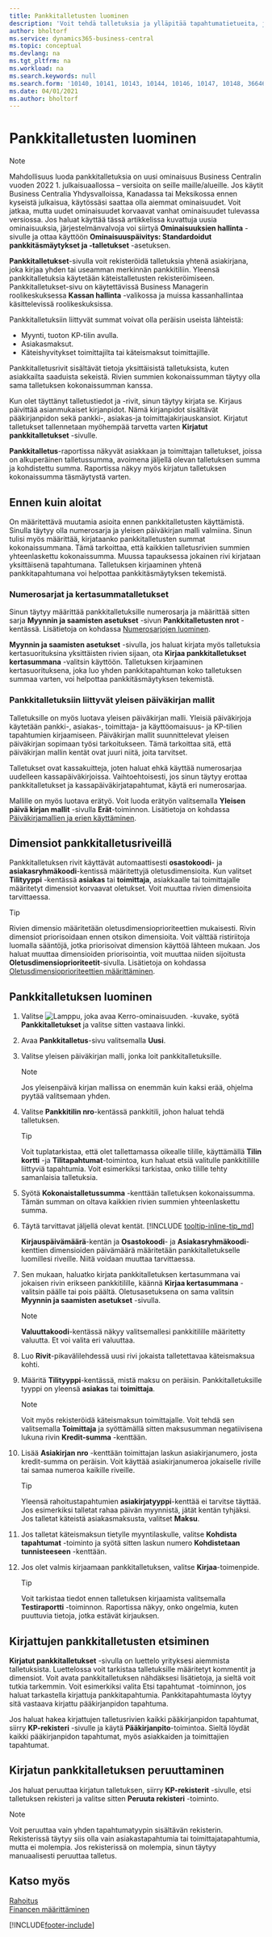 ```yaml
---
title: Pankkitalletusten luominen
description: 'Voit tehdä talletuksia ja ylläpitää tapahtumatietueita, jotka sisältävät tietoja, joita voi käyttää avoimiin laskuihin ja hyvityslaskuihin.'
author: bholtorf
ms.service: dynamics365-business-central
ms.topic: conceptual
ms.devlang: na
ms.tgt_pltfrm: na
ms.workload: na
ms.search.keywords: null
ms.search.form: '10140, 10141, 10143, 10144, 10146, 10147, 10148, 36646'
ms.date: 04/01/2021
ms.author: bholtorf
---
```

# <a name="create-bank-deposits" />Pankkitalletusten luominen
> [!NOTE]
> Mahdollisuus luoda pankkitalletuksia on uusi ominaisuus Business Centralin vuoden 2022 1. julkaisuaallossa – versioita on seille maille/alueille. Jos käytit Business Centralia Yhdysvalloissa, Kanadassa tai Meksikossa ennen kyseistä julkaisua, käytössäsi saattaa olla aiemmat ominaisuudet. Voit jatkaa, mutta uudet ominaisuudet korvaavat vanhat ominaisuudet tulevassa versiossa. Jos haluat käyttää tässä artikkelissa kuvattuja uusia ominaisuuksia, järjestelmänvalvoja voi siirtyä **Ominaisuuksien hallinta** -sivulle ja ottaa käyttöön **Ominaisuuspäivitys: Standardoidut pankkitäsmäytykset ja -talletukset** -asetuksen.  

**Pankkitalletukset**-sivulla voit rekisteröidä talletuksia yhtenä asiakirjana, joka kirjaa yhden tai useamman merkinnän pankkitiliin. Yleensä pankkitalletuksia käytetään käteistalletusten rekisteröimiseen. Pankkitalletukset-sivu on käytettävissä Business Managerin roolikeskuksessa **Kassan hallinta** -valikossa ja muissa kassanhallintaa käsittelevissä roolikeskuksissa.

Pankkitalletuksiin liittyvät summat voivat olla peräisin useista lähteistä:

* Myynti, tuoton KP-tilin avulla.
* Asiakasmaksut.
* Käteishyvitykset toimittajilta tai käteismaksut toimittajille. 

Pankkitalletusrivit sisältävät tietoja yksittäisistä talletuksista, kuten asiakkailta saaduista sekeistä. Rivien summien kokonaissumman täytyy olla sama talletuksen kokonaissumman kanssa.

Kun olet täyttänyt talletustiedot ja -rivit, sinun täytyy kirjata se. Kirjaus päivittää asianmukaiset kirjanpidot. Nämä kirjanpidot sisältävät pääkirjanpidon sekä pankki-, asiakas-ja toimittajakirjauskansiot. Kirjatut talletukset tallennetaan myöhempää tarvetta varten **Kirjatut pankkitalletukset** -sivulle.

**Pankkitalletus**-raportissa näkyvät asiakkaan ja toimittajan talletukset, joissa on alkuperäinen talletussumma, avoimena jäljellä olevan talletuksen summa ja kohdistettu summa. Raportissa näkyy myös kirjatun talletuksen kokonaissumma täsmäytystä varten.

## <a name="before-you-start" />Ennen kuin aloitat
On määritettävä muutamia asioita ennen pankkitalletusten käyttämistä. Sinulla täytyy olla numerosarja ja yleisen päiväkirjan malli valmiina. Sinun tulisi myös määrittää, kirjataanko pankkitalletusten summat kokonaissummana. Tämä tarkoittaa, että kaikkien talletusrivien summien yhteenlaskettu kokonaissumma. Muussa tapauksessa jokainen rivi kirjataan yksittäisenä tapahtumana. Talletuksen kirjaaminen yhtenä pankkitapahtumana voi helpottaa pankkitäsmäytyksen tekemistä.

### <a name="number-series-and-lump-sum-deposits" />Numerosarjat ja kertasummatalletukset
Sinun täytyy määrittää pankkitalletuksille numerosarja ja määrittää sitten sarja **Myynnin ja saamisten asetukset** -sivun **Pankkitalletusten nrot** -kentässä. Lisätietoja on kohdassa [Numerosarjojen luominen](ui-create-number-series.md). 

**Myynnin ja saamisten asetukset** -sivulla, jos haluat kirjata myös talletuksia kertasuorituksina yksittäisten rivien sijaan, ota **Kirjaa pankkitalletukset kertasummana** -valitsin käyttöön. Talletuksen kirjaaminen kertasuorituksena, joka luo yhden pankkitapahtuman koko talletuksen summaa varten, voi helpottaa pankkitäsmäytyksen tekemistä.

### <a name="general-journal-templates-for-bank-deposits" />Pankkitalletuksiin liittyvät yleisen päiväkirjan mallit
Talletuksille on myös luotava yleisen päiväkirjan malli. Yleisiä päiväkirjoja käytetään pankki-, asiakas-, toimittaja- ja käyttöomaisuus- ja KP-tilien tapahtumien kirjaamiseen. Päiväkirjan mallit suunnittelevat yleisen päiväkirjan sopimaan työsi tarkoitukseen. Tämä tarkoittaa sitä, että päiväkirjan mallin kentät ovat juuri niitä, joita tarvitset. 

Talletukset ovat kassakuitteja, joten haluat ehkä käyttää numerosarjaa uudelleen kassapäiväkirjoissa. Vaihtoehtoisesti, jos sinun täytyy erottaa pankkitalletukset ja kassapäiväkirjatapahtumat, käytä eri numerosarjaa.

Mallille on myös luotava erätyö. Voit luoda erätyön valitsemalla **Yleisen päivä kirjan mallit** -sivulla **Erät**-toiminnon. Lisätietoja on kohdassa [Päiväkirjamallien ja erien käyttäminen](ui-work-general-journals.md#use-journal-templates-and-batches).

## <a name="dimensions-on-bank-deposit-lines" />Dimensiot pankkitalletusriveillä
Pankkitalletuksen rivit käyttävät automaattisesti **osastokoodi**- ja **asiakasryhmäkoodi**-kentissä määritettyjä oletusdimensioita. Kun valitset **Tilityyppi**  -kentässä **asiakas** tai **toimittaja**, asiakkaalle tai toimittajalle määritetyt dimensiot korvaavat oletukset. Voit muuttaa rivien dimensioita tarvittaessa.

> [!TIP]
> Rivien dimensio määritetään oletusdimensioprioriteettien mukaisesti. Rivin dimensiot priorisoidaan ennen otsikon dimensioita. Voit välttää ristiriitoja luomalla sääntöjä, jotka priorisoivat dimension käyttöä lähteen mukaan. Jos haluat muuttaa dimensioiden priorisointia, voit muuttaa niiden sijoitusta **Oletusdimensioprioriteetit**-sivulla. Lisätietoja on kohdassa [Oletusdimensioprioriteettien määrittäminen](finance-dimensions.md#to-set-up-default-dimension-priorities).

## <a name="create-a-bank-deposit" />Pankkitalletuksen luominen
1. Valitse ![Lamppu, joka avaa Kerro-ominaisuuden.](media/ui-search/search_small.png "Kerro, mitä haluat tehdä") -kuvake, syötä **Pankkitalletukset** ja valitse sitten vastaava linkki.
2. Avaa **Pankkitalletus**-sivu valitsemalla **Uusi**. 
3. Valitse yleisen päiväkirjan malli, jonka loit pankkitalletuksille.  

    > [!NOTE]
    > Jos yleisenpäivä kirjan mallissa on enemmän kuin kaksi erää, ohjelma pyytää valitsemaan yhden.

4. Valitse **Pankkitilin nro**-kentässä pankkitili, johon haluat tehdä talletuksen.

    > [!TIP]
    > Voit tuplatarkistaa, että olet tallettamassa oikealle tilille, käyttämällä **Tilin kortti** -ja **Tilitapahtumat**-toimintoa, kun haluat etsiä valitulle pankkitilille liittyviä tapahtumia. Voit esimerkiksi tarkistaa, onko tilille tehty samanlaisia talletuksia.

5. Syötä **Kokonaistalletussumma** -kenttään talletuksen kokonaissumma. Tämän summan on oltava kaikkien rivien summien yhteenlaskettu summa.
6. Täytä tarvittavat jäljellä olevat kentät. [!INCLUDE [tooltip-inline-tip_md](../archive/SetupAndAdministration/includes/tooltip-inline-tip_md.md)]

    **Kirjauspäivämäärä**-kentän ja **Osastokoodi**- ja **Asiakasryhmäkoodi**- kenttien dimensioiden päivämäärä määritetään pankkitalletukselle luomillesi riveille. Niitä voidaan muuttaa tarvittaessa. 

7. Sen mukaan, haluatko kirjata pankkitalletuksen kertasummana vai jokaisen rivin erikseen pankkitilille, käännä **Kirjaa kertasummana** -valitsin päälle tai pois päältä. Oletusasetuksena on sama valitsin **Myynnin ja saamisten asetukset** -sivulla.

    > [!NOTE]
    > **Valuuttakoodi**-kentässä näkyy valitsemallesi pankkitilille määritetty valuutta. Et voi valita eri valuuttaa.

8. Luo **Rivit**-pikavälilehdessä uusi rivi jokaista talletettavaa käteismaksua kohti.
9. Määritä **Tilityyppi**-kentässä, mistä maksu on peräisin. Pankkitalletuksille tyyppi on yleensä **asiakas** tai **toimittaja**. 

    > [!NOTE]
    > Voit myös rekisteröidä käteismaksun toimittajalle. Voit tehdä sen valitsemalla **Toimittaja** ja syöttämällä sitten maksusumman negatiivisena lukuna rivin **Kredit-summa** -kenttään. 

10. Lisää **Asiakirjan nro** -kenttään toimittajan laskun asiakirjanumero, josta kredit-summa on peräisin. Voit käyttää asiakirjanumeroa jokaiselle riville tai samaa numeroa kaikille riveille.

    > [!TIP]
    > Yleensä rahoitustapahtumien **asiakirjatyyppi**-kenttää ei tarvitse täyttää. Jos esimerkiksi talletat rahaa päivän myynnistä, jätät kentän tyhjäksi. Jos talletat käteistä asiakasmaksusta, valitset **Maksu**.

11. Jos talletat käteismaksun tietylle myyntilaskulle, valitse **Kohdista tapahtumat** -toiminto ja syötä sitten laskun numero **Kohdistetaan tunnisteeseen** -kenttään. 
12. Jos olet valmis kirjaamaan pankkitalletuksen, valitse **Kirjaa**-toimenpide.

    > [!TIP]
    > Voit tarkistaa tiedot ennen talletuksen kirjaamista valitsemalla **Testiraportti** -toiminnon. Raportissa näkyy, onko ongelmia, kuten puuttuvia tietoja, jotka estävät kirjauksen.  

## <a name="finding-posted-bank-deposits" />Kirjattujen pankkitalletusten etsiminen
**Kirjatut pankkitalletukset** -sivulla on luettelo yrityksesi aiemmista talletuksista. Luettelossa voit tarkistaa talletuksille määritetyt kommentit ja dimensiot. Voit avata pankkitalletuksen nähdäksesi lisätietoja, ja sieltä voit tutkia tarkemmin. Voit esimerkiksi valita Etsi tapahtumat -toiminnon, jos haluat tarkastella kirjattuja pankkitapahtumia. Pankkitapahtumasta löytyy sitä vastaava kirjattu pääkirjanpidon tapahtuma.

Jos haluat hakea kirjattujen talletusrivien kaikki pääkirjanpidon tapahtumat, siirry **KP-rekisteri** -sivulle ja käytä **Pääkirjanpito**-toimintoa. Sieltä löydät kaikki pääkirjanpidon tapahtumat, myös asiakkaiden ja toimittajien tapahtumat.

## <a name="reversing-a-posted-bank-deposit" />Kirjatun pankkitalletuksen peruuttaminen
Jos haluat peruuttaa kirjatun talletuksen, siirry **KP-rekisterit** -sivulle, etsi talletuksen rekisteri ja valitse sitten **Peruuta rekisteri** -toiminto.

> [!NOTE]
> Voit peruuttaa vain yhden tapahtumatyypin sisältävän rekisterin. Rekisterissä täytyy siis olla vain asiakastapahtumia tai toimittajatapahtumia, mutta ei molempia. Jos rekisterissä on molempia, sinun täytyy manuaalisesti peruuttaa talletus.      

## <a name="see-also" />Katso myös
[Rahoitus](finance.md)  
[Financen määrittäminen](finance.md)  


[!INCLUDE[footer-include](includes/footer-banner.md)]



